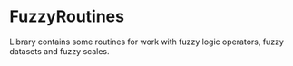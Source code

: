 # FuzzyRoutines
Library contains some routines for work with fuzzy logic operators, fuzzy datasets and fuzzy scales.
